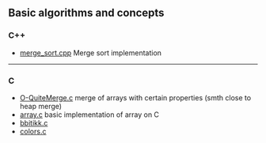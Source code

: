 ## Basic algorithms and concepts
### C++

* [merge_sort.cpp](../C++/merge_sort.cpp) Merge sort implementation
___
### C
* [O-QuiteMerge.c](../C/O-QuiteMerge.c) merge of arrays with certain properties (smth close to heap merge)
* [array.c](../C/array.c) basic implementation of array on C
* [bbitikk.c](../C/bbitikk.c)
* [colors.c](../C/colors.c)
